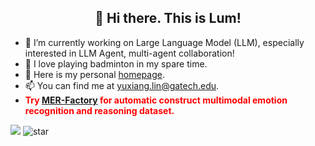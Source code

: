 <h2 align="center">👋 Hi there. This is Lum! </h2>

- 🔭 I’m currently working on Large Language Model (LLM), especially interested in LLM Agent, multi-agent collaboration!
- 🌱 I love playing badminton in my spare time.
- 💞️ Here is my personal [homepage](https://lum1104.github.io/).
- 📫 You can find me at [yuxiang.lin@gatech.edu](yuxiang.lin@gatech.edu).
- **<font color=red>Try <a href="https://github.com/Lum1104/MER-Factory" target="_blank">MER-Factory</a> for automatic construct multimodal emotion recognition and reasoning dataset.</font>**

<img src="https://komarev.com/ghpvc/?username=Lum1104&color=blue" /> ![star](https://img.shields.io/github/stars/Lum1104)
